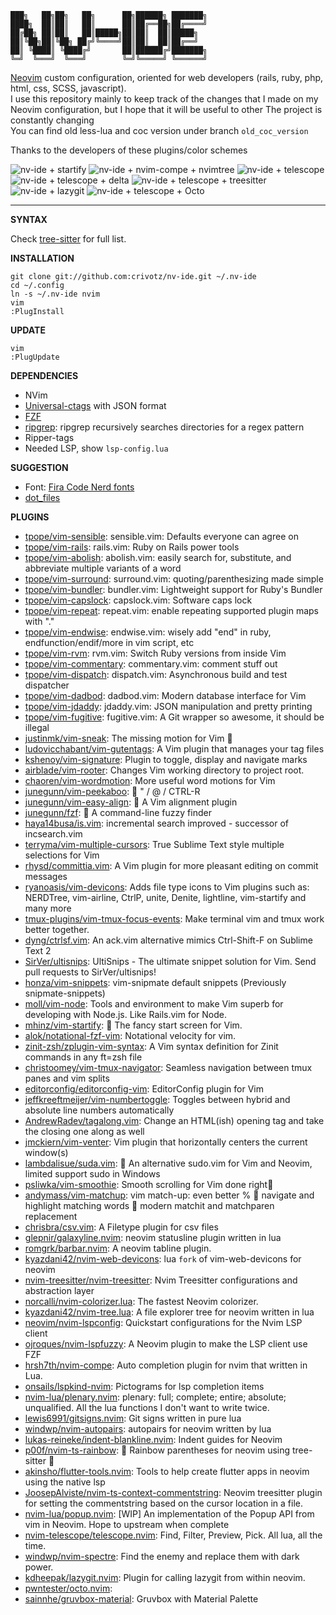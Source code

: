     ███╗   ██╗██╗   ██╗      ██╗██████╗ ███████╗  
    ████╗  ██║██║   ██║      ██║██╔══██╗██╔════╝  
    ██╔██╗ ██║██║   ██║█████╗██║██║  ██║█████╗  
    ██║╚██╗██║╚██╗ ██╔╝╚════╝██║██║  ██║██╔══╝  
    ██║ ╚████║ ╚████╔╝       ██║██████╔╝███████╗  
    ╚═╝  ╚═══╝  ╚═══╝        ╚═╝╚═════╝ ╚══════╝  

[Neovim](https://neovim.io/) custom configuration, oriented for web developers (rails, ruby, php, html, css, SCSS, javascript).  
I use this repository mainly to keep track of the changes that I made on my Neovim configuration, but I hope that it will be useful to other
The project is constantly changing  
You can find old less-lua and coc version under branch `old_coc_version`

Thanks to the developers of these plugins/color schemes

![nv-ide + startify](https://raw.githubusercontent.com/crivotz/nv-ide/master/screenshots/nv-ide_screenshot_0.png)
![nv-ide + nvim-compe + nvimtree ](https://raw.githubusercontent.com/crivotz/nv-ide/master/screenshots/nv-ide_screenshot_1.png)
![nv-ide + telescope ](https://raw.githubusercontent.com/crivotz/nv-ide/master/screenshots/nv-ide_screenshot_2.png)
![nv-ide + telescope + delta ](https://raw.githubusercontent.com/crivotz/nv-ide/master/screenshots/nv-ide_screenshot_3.png)
![nv-ide + telescope + treesitter ](https://raw.githubusercontent.com/crivotz/nv-ide/master/screenshots/nv-ide_screenshot_4.png)
![nv-ide + lazygit ](https://raw.githubusercontent.com/crivotz/nv-ide/master/screenshots/nv-ide_screenshot_5.png)
![nv-ide + telescope + Octo ](https://raw.githubusercontent.com/crivotz/nv-ide/master/screenshots/nv-ide_screenshot_6.png)

---

**SYNTAX**

Check [tree-sitter](https://github.com/tree-sitter/tree-sitter) for full list.  

**INSTALLATION**
```console
git clone git://github.com:crivotz/nv-ide.git ~/.nv-ide
cd ~/.config
ln -s ~/.nv-ide nvim
vim
:PlugInstall
```
**UPDATE**
```console
vim
:PlugUpdate
```
**DEPENDENCIES**

* NVim
* [Universal-ctags](https://github.com/universal-ctags/ctags) with JSON format
* [FZF](https://github.com/junegunn/fzf)
* [ripgrep](https://github.com/BurntSushi/ripgrep): ripgrep recursively searches directories for a regex pattern  
* Ripper-tags
* Needed LSP, show `lsp-config.lua`

**SUGGESTION**

* Font: [Fira Code Nerd fonts](https://github.com/ryanoasis/nerd-fonts)
* [dot_files](https://github.com/crivotz/dot_files)

**PLUGINS**  

* [tpope/vim-sensible](https://github.com/tpope/vim-sensible): sensible.vim: Defaults everyone can agree on  
* [tpope/vim-rails](https://github.com/tpope/vim-rails): rails.vim: Ruby on Rails power tools  
* [tpope/vim-abolish](https://github.com/tpope/vim-abolish): abolish.vim: easily search for, substitute, and abbreviate multiple variants of a word  
* [tpope/vim-surround](https://github.com/tpope/vim-surround): surround.vim: quoting/parenthesizing made simple  
* [tpope/vim-bundler](https://github.com/tpope/vim-bundler): bundler.vim: Lightweight support for Ruby's Bundler  
* [tpope/vim-capslock](https://github.com/tpope/vim-capslock): capslock.vim: Software caps lock  
* [tpope/vim-repeat](https://github.com/tpope/vim-repeat): repeat.vim: enable repeating supported plugin maps with "."  
* [tpope/vim-endwise](https://github.com/tpope/vim-endwise): endwise.vim: wisely add "end" in ruby, endfunction/endif/more in vim script, etc  
* [tpope/vim-rvm](https://github.com/tpope/vim-rvm): rvm.vim: Switch Ruby versions from inside Vim  
* [tpope/vim-commentary](https://github.com/tpope/vim-commentary): commentary.vim: comment stuff out  
* [tpope/vim-dispatch](https://github.com/tpope/vim-dispatch): dispatch.vim: Asynchronous build and test dispatcher  
* [tpope/vim-dadbod](https://github.com/tpope/vim-dadbod): dadbod.vim: Modern database interface for Vim  
* [tpope/vim-jdaddy](https://github.com/tpope/vim-jdaddy): jdaddy.vim: JSON manipulation and pretty printing  
* [tpope/vim-fugitive](https://github.com/tpope/vim-fugitive): fugitive.vim: A Git wrapper so awesome, it should be illegal  
* [justinmk/vim-sneak](https://github.com/justinmk/vim-sneak): The missing motion for Vim 👟  
* [ludovicchabant/vim-gutentags](https://github.com/ludovicchabant/vim-gutentags): A Vim plugin that manages your tag files  
* [kshenoy/vim-signature](https://github.com/kshenoy/vim-signature): Plugin to toggle, display and navigate marks  
* [airblade/vim-rooter](https://github.com/airblade/vim-rooter): Changes Vim working directory to project root.  
* [chaoren/vim-wordmotion](https://github.com/chaoren/vim-wordmotion): More useful word motions for Vim  
* [junegunn/vim-peekaboo](https://github.com/junegunn/vim-peekaboo): 👀 " / @ / CTRL-R  
* [junegunn/vim-easy-align](https://github.com/junegunn/vim-easy-align): 🌻 A Vim alignment plugin  
* [junegunn/fzf](https://github.com/junegunn/fzf): 🌸 A command-line fuzzy finder  
* [haya14busa/is.vim](https://github.com/haya14busa/is.vim): incremental search improved - successor of incsearch.vim  
* [terryma/vim-multiple-cursors](https://github.com/terryma/vim-multiple-cursors): True Sublime Text style multiple selections for Vim  
* [rhysd/committia.vim](https://github.com/rhysd/committia.vim): A Vim plugin for more pleasant editing on commit messages  
* [ryanoasis/vim-devicons](https://github.com/ryanoasis/vim-devicons): Adds file type icons to Vim plugins such as: NERDTree, vim-airline, CtrlP, unite, Denite, lightline, vim-startify and many more  
* [tmux-plugins/vim-tmux-focus-events](https://github.com/tmux-plugins/vim-tmux-focus-events): Make terminal vim and tmux work better together.  
* [dyng/ctrlsf.vim](https://github.com/dyng/ctrlsf.vim): An ack.vim alternative mimics Ctrl-Shift-F on Sublime Text 2  
* [SirVer/ultisnips](https://github.com/SirVer/ultisnips): UltiSnips - The ultimate snippet solution for Vim. Send pull requests to SirVer/ultisnips!  
* [honza/vim-snippets](https://github.com/honza/vim-snippets): vim-snipmate default snippets (Previously snipmate-snippets)  
* [moll/vim-node](https://github.com/moll/vim-node): Tools and environment to make Vim superb for developing with Node.js. Like Rails.vim for Node.  
* [mhinz/vim-startify](https://github.com/mhinz/vim-startify): 🔗 The fancy start screen for Vim.  
* [alok/notational-fzf-vim](https://github.com/alok/notational-fzf-vim): Notational velocity for vim.  
* [zinit-zsh/zplugin-vim-syntax](https://github.com/zinit-zsh/zplugin-vim-syntax): A Vim syntax definition for Zinit commands in any ft=zsh file  
* [christoomey/vim-tmux-navigator](https://github.com/christoomey/vim-tmux-navigator): Seamless navigation between tmux panes and vim splits  
* [editorconfig/editorconfig-vim](https://github.com/editorconfig/editorconfig-vim): EditorConfig plugin for Vim  
* [jeffkreeftmeijer/vim-numbertoggle](https://github.com/jeffkreeftmeijer/vim-numbertoggle): Toggles between hybrid and absolute line numbers automatically  
* [AndrewRadev/tagalong.vim](https://github.com/AndrewRadev/tagalong.vim): Change an HTML(ish) opening tag and take the closing one along as well  
* [jmckiern/vim-venter](https://github.com/jmckiern/vim-venter): Vim plugin that horizontally centers the current window(s)  
* [lambdalisue/suda.vim](https://github.com/lambdalisue/suda.vim): 🥪 An alternative sudo.vim for Vim and Neovim, limited support sudo in Windows  
* [psliwka/vim-smoothie](https://github.com/psliwka/vim-smoothie): Smooth scrolling for Vim done right🥤  
* [andymass/vim-matchup](https://github.com/andymass/vim-matchup): vim match-up: even better % 👊 navigate and highlight matching words 👊 modern matchit and matchparen replacement  
* [chrisbra/csv.vim](https://github.com/chrisbra/csv.vim): A Filetype plugin for csv files  
* [glepnir/galaxyline.nvim](https://github.com/glepnir/galaxyline.nvim): neovim statusline plugin written in lua  
* [romgrk/barbar.nvim](https://github.com/romgrk/barbar.nvim): A neovim tabline plugin.  
* [kyazdani42/nvim-web-devicons](https://github.com/kyazdani42/nvim-web-devicons): lua `fork` of vim-web-devicons for neovim  
* [nvim-treesitter/nvim-treesitter](https://github.com/nvim-treesitter/nvim-treesitter): Nvim Treesitter configurations and abstraction layer  
* [norcalli/nvim-colorizer.lua](https://github.com/norcalli/nvim-colorizer.lua): The fastest Neovim colorizer.  
* [kyazdani42/nvim-tree.lua](https://github.com/kyazdani42/nvim-tree.lua): A file explorer tree for neovim written in lua  
* [neovim/nvim-lspconfig](https://github.com/neovim/nvim-lspconfig): Quickstart configurations for the Nvim LSP client  
* [ojroques/nvim-lspfuzzy](https://github.com/ojroques/nvim-lspfuzzy): A Neovim plugin to make the LSP client use FZF  
* [hrsh7th/nvim-compe](https://github.com/hrsh7th/nvim-compe): Auto completion plugin for nvim that written in Lua.  
* [onsails/lspkind-nvim](https://github.com/onsails/lspkind-nvim): Pictograms for lsp completion items  
* [nvim-lua/plenary.nvim](https://github.com/nvim-lua/plenary.nvim): plenary: full; complete; entire; absolute; unqualified. All the lua functions I don't want to write twice.  
* [lewis6991/gitsigns.nvim](https://github.com/lewis6991/gitsigns.nvim): Git signs written in pure lua  
* [windwp/nvim-autopairs](https://github.com/windwp/nvim-autopairs): autopairs for neovim written by lua  
* [lukas-reineke/indent-blankline.nvim](https://github.com/lukas-reineke/indent-blankline.nvim): Indent guides for Neovim  
* [p00f/nvim-ts-rainbow](https://github.com/p00f/nvim-ts-rainbow): 🌈 Rainbow parentheses for neovim using tree-sitter 🌈  
* [akinsho/flutter-tools.nvim](https://github.com/akinsho/flutter-tools.nvim): Tools to help create flutter apps in neovim using the native lsp  
* [JoosepAlviste/nvim-ts-context-commentstring](https://github.com/JoosepAlviste/nvim-ts-context-commentstring): Neovim treesitter plugin for setting the commentstring based on the cursor location in a file.  
* [nvim-lua/popup.nvim](https://github.com/nvim-lua/popup.nvim): [WIP] An implementation of the Popup API from vim in Neovim. Hope to upstream when complete  
* [nvim-telescope/telescope.nvim](https://github.com/nvim-telescope/telescope.nvim): Find, Filter, Preview, Pick. All lua, all the time.  
* [windwp/nvim-spectre](https://github.com/windwp/nvim-spectre): Find the enemy and replace them with dark power.  
* [kdheepak/lazygit.nvim](https://github.com/kdheepak/lazygit.nvim): Plugin for calling lazygit from within neovim.  
* [pwntester/octo.nvim](https://github.com/pwntester/octo.nvim):   
* [sainnhe/gruvbox-material](https://github.com/sainnhe/gruvbox-material): Gruvbox with Material Palette  
